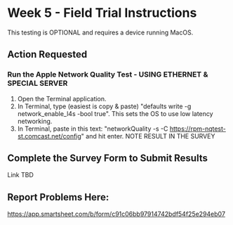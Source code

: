 # Week 5 - Field Trial Instructions

This testing is OPTIONAL and requires a device running MacOS.  

## Action Requested

### Run the Apple Network Quality Test - USING ETHERNET & SPECIAL SERVER

1. Open the Terminal application.
2. In Terminal, type (easiest is copy & paste) "defaults write -g network_enable_l4s -bool true". This sets the OS to use low latency networking.
3. In Terminal, paste in this text: "networkQuality -s -C https://rpm-nqtest-st.comcast.net/config" and hit enter. NOTE RESULT IN THE SURVEY

## Complete the Survey Form to Submit Results
Link TBD

## Report Problems Here: 
https://app.smartsheet.com/b/form/c91c06bb97914742bdf54f25e294eb07
